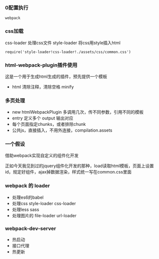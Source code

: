 
### 0配置执行
```
webpack
```

### css加载
css-loader 处理css文件
style-loader 将css用style插入html
```
require('style-loader!css-loader!./assets/css/common.css')

```

### html-webpack-plugin插件使用
这是一个用于生成html生成的插件，预先提供一个模板

- html 清除注释，清除空格 minify


### 多页处理

- new htmlWebpackPlugin 多调用几次，传不同参数，引用不同的模板
- entry 定义多个 output 输出对应
- 每个页面指定chunks，或者排除chunk
- 公共js，直接插入，不用外连接，compilation.assets

### 一个假设

借助webpack实现自定义的组件化开发

正如今天我见到过的jquery组件化开发的那种，load读取html模板，页面上设置id，规定好组件，ajax掉数据渲染，样式统一写在common.css里面

### webpack 的 loader

- 处理es6的babel
- 处理css style-loader css-loader
- 处理less sass
- 处理图片的 file-loader url-loader

### webpack-dev-server
- 热启动
- 接口代理
- 热更新
